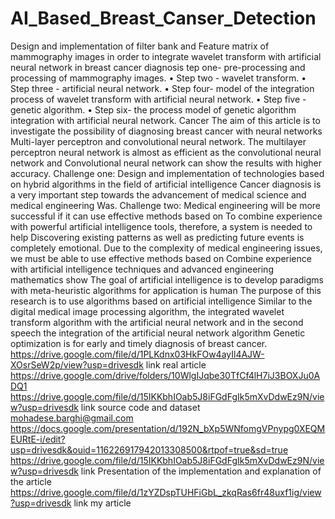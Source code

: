 # AI_Based_Breast_Canser_Detection
Design and implementation of filter bank and Feature matrix of mammography images in order to integrate wavelet transform with artificial neural network in breast cancer diagnosis
tep one- pre-processing and processing of mammography images.
• Step two - wavelet transform.
• Step three - artificial neural network.
• Step four- model of the integration process of wavelet transform with artificial neural network.
• Step five - genetic algorithm.
• Step six- the process model of genetic algorithm integration with artificial neural network.
Cancer The aim of this article is to investigate the possibility of diagnosing breast cancer with neural networks
Multi-layer perceptron and convolutional neural network.
The multilayer perceptron neural network is almost as efficient as the convolutional neural network and
Convolutional neural network can show the results with higher accuracy.
Challenge one:
Design and implementation of technologies based on hybrid algorithms in the field of artificial intelligence
Cancer diagnosis is a very important step towards the advancement of medical science and medical engineering
Was.
Challenge two:
Medical engineering will be more successful if it can use effective methods based on
To combine experience with powerful artificial intelligence tools, therefore, a system is needed to help
Discovering existing patterns as well as predicting future events is completely emotional.
Due to the complexity of medical engineering issues, we must be able to use effective methods based on
Combine experience with artificial intelligence techniques and advanced engineering mathematics
show The goal of artificial intelligence is to develop paradigms with meta-heuristic algorithms for application
is human The purpose of this research is to use algorithms based on artificial intelligence
Similar to the digital medical image processing algorithm, the integrated wavelet transform algorithm
with the artificial neural network and in the second speech the integration of the artificial neural network algorithm
Genetic optimization is for early and timely diagnosis of breast cancer.
https://drive.google.com/file/d/1PLKdnx03HkFOw4ayIl4AJW-XOsrSeW2p/view?usp=drivesdk   link real article
https://drive.google.com/drive/folders/10WlgIJqbe30TfCf4lH7iJ3BOXJu0ADQ1   https://drive.google.com/file/d/15IKKbhIOab5J8iFGdFgIk5mXvDdwEz9N/view?usp=drivesdk   link source code and dataset
mohadese.barghi@gmail.com
https://docs.google.com/presentation/d/192N_bXp5WNfomgVPnypg0XEQMEURtE-i/edit?usp=drivesdk&ouid=116226917942013308500&rtpof=true&sd=true     https://drive.google.com/file/d/15IKKbhIOab5J8iFGdFgIk5mXvDdwEz9N/view?usp=drivesdk             link Presentation of the implementation and explanation of the article
https://drive.google.com/file/d/1zYZDspTUHFiGbL_zkqRas6fr48uxf1ig/view?usp=drivesdk   link my article 

